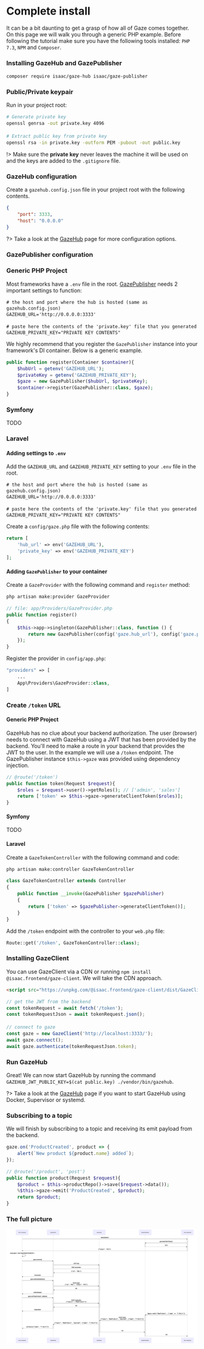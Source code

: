 # Complete install

It can be a bit daunting to get a grasp of how all of Gaze comes together. On this page we will walk you through a generic PHP example. Before following the tutorial make sure you have the following tools installed: `PHP 7.3`, `NPM` and `Composer`.

### Installing GazeHub and GazePublisher
```bash
composer require isaac/gaze-hub isaac/gaze-publisher
```

### Public/Private keypair

Run in your project root:
```bash
# Generate private key
openssl genrsa -out private.key 4096

# Extract public key from private key
openssl rsa -in private.key -outform PEM -pubout -out public.key
```

!> Make sure the **private key** never leaves the machine it will be used on and the keys are added to the `.gitignore` file.

### GazeHub configuration
Create a `gazehub.config.json` file in your project root with the following contents.
```json
{
    "port": 3333,
    "host": "0.0.0.0"
}
```

?> Take a look at the [GazeHub](gazehub) page for more configuration options.

### GazePublisher configuration

<!-- tabs:start -->

### **Generic PHP Project**

Most frameworks have a `.env` file in the root.
[GazePublisher](gazepublisher) needs 2 important settings to function:

```env
# the host and port where the hub is hosted (same as gazehub.config.json)
GAZEHUB_URL='http://0.0.0.0:3333'

# paste here the contents of the 'private.key' file that you generated
GAZEHUB_PRIVATE_KEY="PRIVATE KEY CONTENTS"
```

We highly recommend that you register the `GazePublisher` instance into your framework's DI container. Below is a generic example.

```php
public function register(Container $container){
    $hubUrl = getenv('GAZEHUB_URL');
    $privateKey = getenv('GAZEHUB_PRIVATE_KEY');
    $gaze = new GazePublisher($hubUrl, $privateKey);
    $container->register(GazePublisher::class, $gaze);
}
```

### **Symfony**

TODO

### **Laravel**


#### Adding settings to `.env`

Add the `GAZEHUB_URL` and `GAZEHUB_PRIVATE_KEY` setting to your `.env` file in the root.

```env
# the host and port where the hub is hosted (same as gazehub.config.json)
GAZEHUB_URL='http://0.0.0.0:3333'

# paste here the contents of the 'private.key' file that you generated
GAZEHUB_PRIVATE_KEY="PRIVATE KEY CONTENTS"
```

Create a `config/gaze.php` file with the following contents:

```php
return [
    'hub_url' => env('GAZEHUB_URL'),
    'private_key' => env('GAZEHUB_PRIVATE_KEY')
];
```

#### Adding `GazePublisher` to your container

Create a `GazeProvider` with the following command and `register` method:

```bash
php artisan make:provider GazeProvider
```

```php
// file: app/Providers/GazeProvider.php
public function register()
{
    $this->app->singleton(GazePublisher::class, function () {
        return new GazePublisher(config('gaze.hub_url'), config('gaze.private_key'));
    });
}
```

Register the provider in `config/app.php`:
```php
"providers" => [
    ...
    App\Providers\GazeProvider::class,
]
```

<!-- tabs:end -->


### Create `/token` URL

<!-- tabs:start -->

#### **Generic PHP Project**

GazeHub has no clue about your backend authorization. The user (browser) needs to connect with GazeHub using a JWT that has been provided by the backend. You'll need to make a route in your backend that provides the JWT to the user. In the example we will use a `/token` endpoint. The GazePublisher instance `$this->gaze` was provided using dependency injection.

```php
// @route('/token')
public function token(Request $request){
    $roles = $request->user()->getRoles(); // ['admin', 'sales']
    return ['token' => $this->gaze->generateClientToken($roles)];
}
```

#### **Symfony**

TODO

#### **Laravel**

Create a `GazeTokenController` with the following command and code:

```bash
php artisan make:controller GazeTokenController
```

```php
class GazeTokenController extends Controller
{
    public function __invoke(GazePublisher $gazePublisher)
    {
        return ['token' => $gazePublisher->generateClientToken()];
    }
}
```

Add the `/token` endpoint with the controller to your `web.php` file:
```php
Route::get('/token', GazeTokenController::class);
```

<!-- tabs:end -->



### Installing GazeClient

You can use GazeClient via a CDN or running `npm install @isaac.frontend/gaze-client`. We will take the CDN approach.

```html
<script src="https://unpkg.com/@isaac.frontend/gaze-client/dist/GazeClient.js"></script>
```

```js
// get the JWT from the backend
const tokenRequest = await fetch('/token');
const tokenRequestJson = await tokenRequest.json();

// connect to gaze
const gaze = new GazeClient('http://localhost:3333/');
await gaze.connect();
await gaze.authenticate(tokenRequestJson.token);
```

### Run GazeHub

Great! We can now start GazeHub by running the command `GAZEHUB_JWT_PUBLIC_KEY=$(cat public.key) ./vendor/bin/gazehub`.

?> Take a look at the [GazeHub](gazehub) page if you want to start GazeHub using Docker, Supervisor or systemd.

### Subscribing to a topic

We will finish by subscribing to a topic and receiving its emit payload from the backend.

```js
gaze.on('ProductCreated', product => {
    alert(`New product ${product.name} added`);
});
```

```php
// @route('/product', 'post')
public function product(Request $request){
    $product = $this->productRepo()->save($request->data());
    %$this->gaze->emit('ProductCreated', $product);
    return $product;
}
```

### The full picture

![Diagram](diagram.svg)